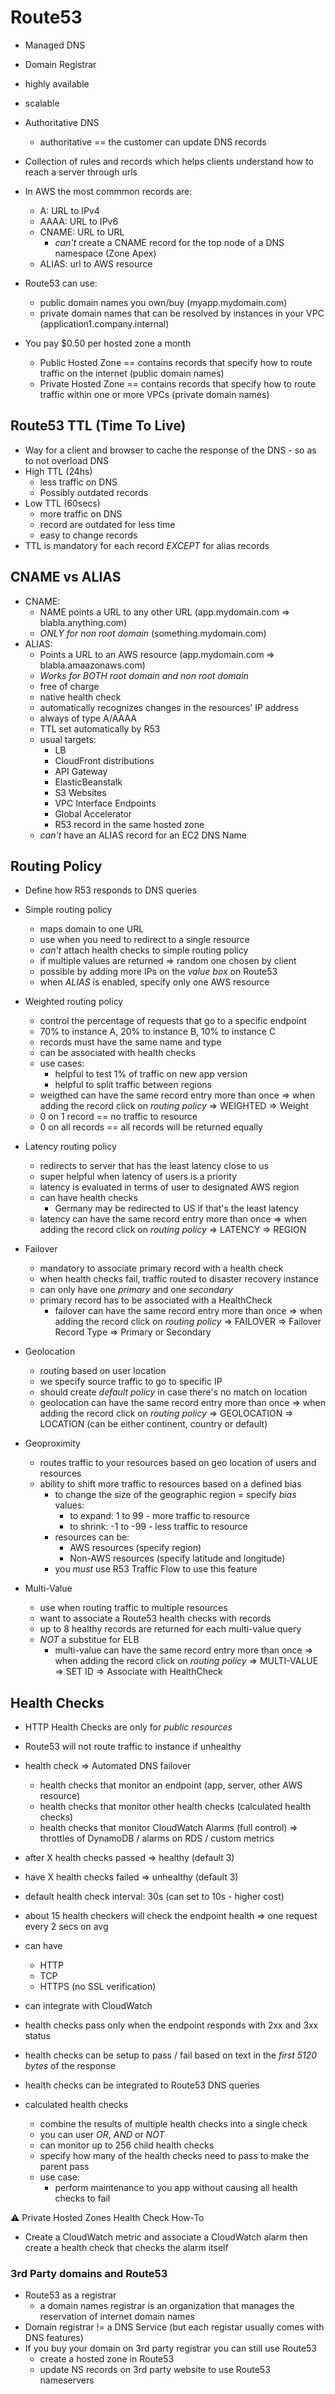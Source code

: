 # Route53

* Managed DNS
* Domain Registrar
* highly available
* scalable
* Authoritative DNS
  * authoritative == the customer can update DNS records

* Collection of rules and records which helps clients understand how to reach a server through urls
* In AWS the most commmon records are:
  * A: URL to IPv4
  * AAAA: URL to IPv6
  * CNAME: URL to URL
    * *can't* create a CNAME record for the top node of a DNS namespace (Zone Apex)
  * ALIAS: url to AWS resource
* Route53 can use:
  * public domain names you own/buy (myapp.mydomain.com)
  * private domain names that can be resolved by instances in your VPC (application1.company.internal)
* You pay $0.50 per hosted zone a month
  * Public Hosted Zone == contains records that specify how to route traffic on the internet (public domain names)
  * Private Hosted Zone == contains records that specify how to route traffic  within one or more VPCs (private domain names)

## Route53 TTL (Time To Live)

* Way for a client and browser to cache the response of the DNS - so as to not overload DNS
* High TTL (24hs)
  * less traffic on DNS
  * Possibly outdated records
* Low TTL (60secs)
  * more traffic on DNS
  * record are outdated for less time
  * easy to change records
* TTL is mandatory for each record *EXCEPT* for alias records

## CNAME vs ALIAS

* CNAME:
  * NAME points a URL to any other URL (app.mydomain.com => blabla.anything.com)
  * *ONLY for non root domain* (something.mydomain.com)
* ALIAS:
  * Points a URL to an AWS resource (app.mydomain.com => blabla.amaazonaws.com)
  * *Works for BOTH root domain and non root domain*
  * free of charge
  * native health check
  * automatically recognizes changes in the resources' IP address
  * always of type A/AAAA
  * TTL set automatically by R53
  * usual targets:
    * LB
    * CloudFront distributions
    * API Gateway
    * ElasticBeanstalk
    * S3 Websites
    * VPC Interface Endpoints
    * Global Accelerator
    * R53 record in the same hosted zone
  * *can't* have an ALIAS record for an EC2 DNS Name

## Routing Policy

* Define how R53 responds to DNS queries

* Simple routing policy
  * maps domain to one URL
  * use when you need to redirect to a single resource
  * *can't* attach health checks to simple routing policy
  * if multiple values are returned => random one chosen by client
  * possible by adding more IPs on the *value box* on Route53
  * when *ALIAS* is enabled, specify only one AWS resource
* Weighted routing policy
  * control the percentage of requests that go to a specific endpoint
  * 70% to instance A, 20% to instance B, 10% to instance C
  * records must have the same name and type
  * can be associated with health checks
  * use cases:
    * helpful to test 1% of traffic on new app version
    * helpful to split traffic between regions
  * weigthed can have the same record entry more than once => when adding the record click on *routing policy* => WEIGHTED => Weight
  * 0 on 1 record == no traffic to resource
  * 0 on all records == all records will be returned equally
* Latency routing policy
  * redirects to server that has the least latency close to us
  * super helpful when latency of users is a priority
  * latency is evaluated in terms of user to designated AWS region
  * can have health checks
    * Germany may be redirected to US if that's the least latency
  * latency can have the same record entry more than once => when adding the record click on *routing policy* => LATENCY => REGION
* Failover
  * mandatory to associate primary record with a health check
  * when health checks fail, traffic routed to disaster recovery instance
  * can only have one *primary* and one *secondary*
  * primary record has to be associated with a HealthCheck
    * failover can have the same record entry more than once => when adding the record click on *routing policy* => FAILOVER => Failover Record Type => Primary or Secondary
* Geolocation
  * routing based on user location
  * we specify source traffic to go to specific IP
  * should create *default policy* in case there's no match on location
  * geolocation can have the same record entry more than once => when adding the record click on *routing policy* => GEOLOCATION => LOCATION (can be either continent, country or default)
* Geoproximity
  * routes traffic to your resources based on geo location of users and resources
  * ability to shift more traffic to resources based on a defined bias
    * to change the size of the geographic region = specify *bias* values:
      * to expand: 1 to 99 - more traffic to resource
      * to shrink: -1 to -99 - less traffic to resource
    * resources can be:
      * AWS resources (specify region)
      * Non-AWS resources (specify latitude and longitude)
    * you *must* use R53 Traffic Flow to use this feature
* Multi-Value
  * use when routing traffic to multiple resources
  * want to associate a Route53 health checks with records
  * up to 8 healthy records are returned for each multi-value query
  * *NOT* a substitue for ELB
    * multi-value can have the same record entry more than once => when adding the record click on *routing policy* => MULTI-VALUE => SET ID => Associate with HealthCheck

## Health Checks

* HTTP Health Checks are only for *public resources*
* Route53 will not route traffic to instance if unhealthy
* health check => Automated DNS failover
  * health checks that monitor an endpoint (app, server, other AWS resource)
  * health checks that monitor other health checks (calculated health checks)
  * health checks that monitor CloudWatch Alarms (full control) => throttles of DynamoDB / alarms on RDS / custom metrics
* after X health checks passed => healthy (default 3)
* have X health checks failed => unhealthy (default 3)
* default health check interval: 30s (can set to 10s - higher cost)
* about 15 health checkers will check the endpoint health => one request every 2 secs on avg
* can have
  * HTTP
  * TCP
  * HTTPS (no SSL verification)
* can integrate with CloudWatch
* health checks pass only when the endpoint responds with 2xx and 3xx status
* health checks can be setup to pass / fail based on text in the *first 5120 bytes* of the response
* health checks can be integrated to Route53 DNS queries

* calculated health checks
  * combine the results of multiple health checks into a single check
  * you can user *OR*, *AND* or *NOT*
  * can monitor up to 256 child health checks
  * specify how many of the health checks need to pass to make the parent pass
  * use case:
    * perform maintenance to you app without causing all health checks to fail

⚠️ Private Hosted Zones Health Check How-To

* Create a CloudWatch metric and associate a CloudWatch alarm then create a health check that checks the alarm itself

### 3rd Party domains and Route53

* Route53 as a registrar
  * a domain names registrar is an organization that manages  the reservation of internet domain names
* Domain registrar != a DNS Service (but each registar usually comes with DNS features)
* If you buy your domain on 3rd party registrar you can still use Route53
  * create a hosted zone in Route53
  * update NS records on 3rd party website to use Route53 nameservers
